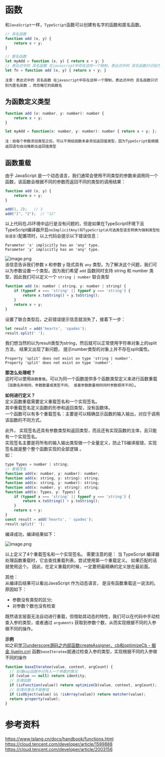 # 函数
和`JavaScript`一样，`TypeScript`函数可以创建有名字的函数和匿名函数。
```js
// 具名函数
function add (x, y) {
    return x + y;
}

// 匿名函数
let myAdd = function (x, y) { return x + y; }
// 表达式中的 具名函数 在javascript中存在这样一个限制，表达式中的 具名函数只识别为匿名函数 ，而忽略它的函数名
let fn = function add (x, y) { return x + y; }
```
`注意：表达式中的 具名函数 在javascript中存在这样一个限制，表达式中的 具名函数只识别为匿名函数 ，而忽略它的函数名`

## 为函数定义类型
```js
function add (x: number, y: number): number {
    return x + y;
}

let myAdd = function(x: number, y: number): number { return x + y; };
```
`注：给每个参数添加类型之后，可以不用给函数本身添加返回值类型，因为TypeScript能根据返回语句自动推断出返回值类型`

## 函数重载 
由于 JavaScript 是一个动态语言，我们通常会使用不同类型的参数来调用同一个函数，该函数会根据不同的参数而返回不同的类型的调用结果：
```js
function add (x, y) {
    return x + y;
}

add(1, 2);   // 3
add("1", "2");  // "12"
```
以上代码在JS环境中运行是没有问题的，但是如果在TypeScript环境下且TypeScript编译器开启`noImplicitAny(将TypeScript从可选类型语言转换为强制类型检验语言)`配置项时，以上代码会提示以下错误信息： 
```
Parameter 'x' implicitly has an 'any' type.
Parameter 'y' implicitly has an 'any' type.
```

![image.png](https://p3-juejin.byteimg.com/tos-cn-i-k3u1fbpfcp/104ddd8596914fa3832e47e71cb32dba~tplv-k3u1fbpfcp-watermark.image?)  
该信息告诉我们参数 x 和参数 y 隐式具有 `any` 类型。为了解决这个问题，我们可以为参数设置一个类型。因为我们希望 `add` 函数同时支持 string 和 number 类型，因此我们可以定义一个 `string | number` 联合类型
```js
function add (x: number | string, y: number | string) {
    if (typeof x === 'string' || typeof y === 'string') {
        return x.toString() + y.toString();
    }
    return x + y;
}
```
设置了联合类型后，之前错误提示信息就消失了，接着下一步： 
```js
let result = add('hearts', 'spades');
result.split(' ');
```
我们想当然的以为result类型为string，然后就可以正常使用字符串对象上的split方法， 结果又出现了新问题， 提示number类型的对象上并不存在split属性。
```
Property 'split' does not exist on type 'string | number'.  
Property 'split' does not exist on type 'number'.
```
**那怎么处理呢？**  
这时可以使用`函数重载`。可以为同一个函数提供多个函数类型定义来进行函数重载（`函数名称相同，参数数量或类型不同， 或者参数数量相同同时参数顺序不同`）。  

**如何进行定义？**  
定义函数重载需要定义重载签名和一个实现签名。  
其中重载签名定义函数的形参和返回类型，没有函数体。  
一个函数可以有多个重载签名：主要是可以精确显示函数的输入输出，对应于调用该函数的不同方式。

此外， 实现签名还具有参数类型和返回类型，而且还有实现函数的主体，且只能有一个实现签名。   
实现签名主要是将所有的输入输出类型做一个全量定义，防止TS编译报错，实现签名就是整个整个函数实现的全部逻辑 。  
如：  

```js
type Types = number | string;
// 重载签名
function add(x: number, y: number): number;
function add(x: string, y: string): string;
function add(x: string, y: number): string;
function add(x: number, y: string): string;
function add(x: Types, y: Types) {
    if (typeof x === 'string' || typeof y === 'string') {
        return x.toString() + y.toString();
    }
    return x + y;
}
const result = add('hearts', ' spades');
result.split(' ');
```
  

编译成功，编译结果如下：  

![image.png](https://p1-juejin.byteimg.com/tos-cn-i-k3u1fbpfcp/d4e5efc4e69c423997c36dbed8d029a6~tplv-k3u1fbpfcp-watermark.image?)  

以上定义了4个重载签名和一个实现签名。 
需要注意的是： 当 TypeScript 编译器处理函数重载时，它会查找重载列表，尝试使用第一个重载定义。 如果匹配的话就使用这个。 因此，在定义重载的时候，一定要把最精确的定义放在最前面。 
 
其他：   
从编译后结果可以看出JavaScript 作为动态语言， 是没有函数重载这一说法的。原因如下： 
- 参数没有类型的区分;  
- 对参数个数也没有检查

既然语言层面无法自动进行重载，但借助其动态的特性，我们可以在代码中手动检查入参的类型，或者通过 `arguments` 获取到参数个数，从而实现根据不同的入参做不同的操作。  

**示例**  
如之前[学习underscore源码之内部函数createAssigner、cb和optimizeCb - 掘金 (juejin.cn)](https://juejin.cn/post/7056653561484017700#heading-9)  函数`baseIteratee`就通过检查入参的类型，实现根据不同的入参做不同的操作  
```js
function baseIteratee(value, context, argCount) {
  // 处理map函数中只传入一个参数的情况
  if (value == null) return identity;
  // 处理函数
  if (isFunction(value)) return optimizeCb(value, context, argCount);
  // 处理对象且不是数组
  if (isObject(value) && !isArray(value)) return matcher(value);
  return property(value);
}
```
 

# 参考资料  
https://www.tslang.cn/docs/handbook/functions.html 
https://cloud.tencent.com/developer/article/1599888  
https://cloud.tencent.com/developer/article/2003156  

